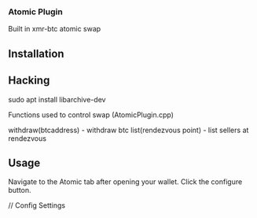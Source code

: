### Atomic Plugin
Built in xmr-btc atomic swap

## Installation

## Hacking
sudo apt install libarchive-dev

Functions used to control swap (AtomicPlugin.cpp)

withdraw(btcaddress) - withdraw btc 
list(rendezvous point) - list sellers at rendezvous
 
## Usage
Navigate to the Atomic tab after opening your wallet. Click the configure button.

// Config Settings

